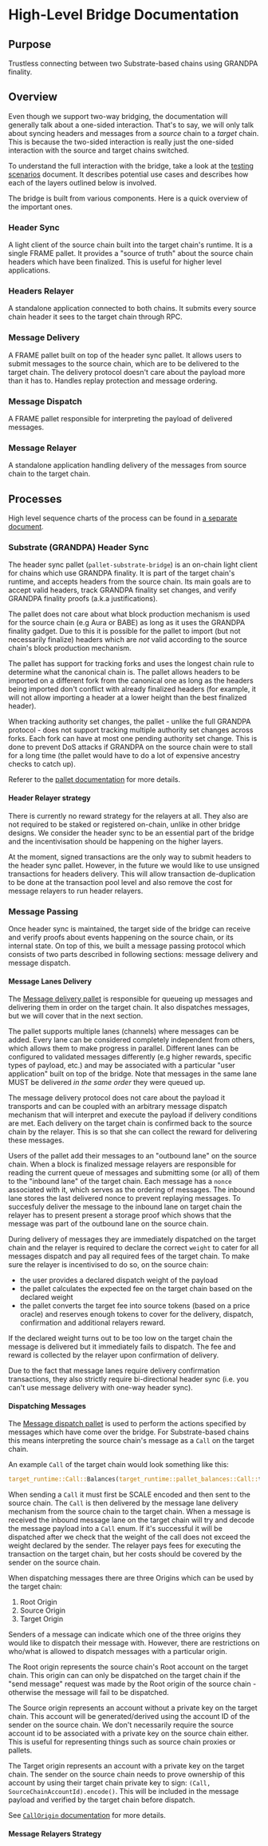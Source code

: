 # High-Level Bridge Documentation

## Purpose

Trustless connecting between two Substrate-based chains using GRANDPA finality.

## Overview

Even though we support two-way bridging, the documentation will generally talk about a one-sided
interaction. That's to say, we will only talk about syncing headers and messages from a _source_
chain to a _target_ chain. This is because the two-sided interaction is really just the one-sided
interaction with the source and target chains switched.

To understand the full interaction with the bridge, take a look at the
[testing scenarios](./testing-scenarios.md) document. It describes potential use cases and describes
how each of the layers outlined below is involved.

The bridge is built from various components. Here is a quick overview of the important ones.

### Header Sync

A light client of the source chain built into the target chain's runtime. It is a single FRAME
pallet. It provides a "source of truth" about the source chain headers which have been finalized.
This is useful for higher level applications.

### Headers Relayer

A standalone application connected to both chains. It submits every source chain header it sees to
the target chain through RPC.

### Message Delivery

A FRAME pallet built on top of the header sync pallet. It allows users to submit messages to the
source chain, which are to be delivered to the target chain. The delivery protocol doesn't care
about the payload more than it has to. Handles replay protection and message ordering.

### Message Dispatch

A FRAME pallet responsible for interpreting the payload of delivered messages.

### Message Relayer

A standalone application handling delivery of the messages from source chain to the target chain.

## Processes

High level sequence charts of the process can be found in [a separate document](./high-level.html).

### Substrate (GRANDPA) Header Sync

The header sync pallet (`pallet-substrate-bridge`) is an on-chain light client for chains which use
GRANDPA finality. It is part of the target chain's runtime, and accepts headers from the source
chain. Its main goals are to accept valid headers, track GRANDPA finality set changes, and verify
GRANDPA finality proofs (a.k.a justifications).

The pallet does not care about what block production mechanism is used for the source chain
(e.g Aura or BABE) as long as it uses the GRANDPA finality gadget. Due to this it is possible for
the pallet to import (but not necessarily finalize) headers which are _not_ valid according to the
source chain's block production mechanism.

The pallet has support for tracking forks and uses the longest chain rule to determine what the
canonical chain is. The pallet allows headers to be imported on a different fork from the canonical
one as long as the headers being imported don't conflict with already finalized headers (for
example, it will not allow importing a header at a lower height than the best finalized header).

When tracking authority set changes, the pallet - unlike the full GRANDPA protocol - does not
support tracking multiple authority set changes across forks. Each fork can have at most one pending
authority set change. This is done to prevent DoS attacks if GRANDPA on the source chain were to
stall for a long time (the pallet would have to do a lot of expensive ancestry checks to catch up).

Referer to the [pallet documentation](../modules/substrate/src/lib.rs) for more details.

#### Header Relayer strategy

There is currently no reward strategy for the relayers at all. They also are not required to be
staked or registered on-chain, unlike in other bridge designs. We consider the header sync to be
an essential part of the bridge and the incentivisation should be happening on the higher layers.

At the moment, signed transactions are the only way to submit headers to the header sync pallet.
However, in the future we would like to use  unsigned transactions for headers delivery. This will
allow transaction de-duplication to be done at the transaction pool level and also remove the cost
for message relayers to run header relayers.

### Message Passing

Once header sync is maintained, the target side of the bridge can receive and verify proofs about
events happening on the source chain, or its internal state. On top of this, we built a message
passing protocol which consists of two parts described in following sections: message delivery and
message dispatch.

#### Message Lanes Delivery

The [Message delivery pallet](../modules/messages/src/lib.rs) is responsible for queueing up
messages and delivering them in order on the target chain. It also dispatches messages, but we will
cover that in the next section.

The pallet supports multiple lanes (channels) where messages can be added. Every lane can be
considered completely independent from others, which allows them to make progress in parallel.
Different lanes can be configured to validated messages differently (e.g higher rewards, specific
types of payload, etc.) and may be associated with a particular "user application" built on top of
the bridge. Note that messages in the same lane MUST be delivered _in the same order_ they were
queued up.

The message delivery protocol does not care about the payload it transports and can be coupled
with an arbitrary message dispatch mechanism that will interpret and execute the payload if delivery
conditions are met. Each delivery on the target chain is confirmed back to the source chain by the
relayer. This is so that she can collect the reward for delivering these messages.

Users of the pallet add their messages to an "outbound lane" on the source chain. When a block is
finalized message relayers are responsible for reading the current queue of messages and submitting
some (or all) of them to the "inbound lane" of the target chain. Each message has a `nonce`
associated with it, which serves as the ordering of messages. The inbound lane stores the last
delivered nonce to prevent replaying messages. To succesfuly deliver the message to the inbound lane
on target chain the relayer has to present present a storage proof which shows that the message was
part of the outbound lane on the source chain.

During delivery of messages they are immediately dispatched on the target chain and the relayer is
required to declare the correct `weight` to cater for all messages dispatch and pay all required
fees of the target chain. To make sure the relayer is incentivised to do so, on the source chain:
- the user provides a declared dispatch weight of the payload
- the pallet calculates the expected fee on the target chain based on the declared weight
- the pallet converts the target fee into source tokens (based on a price oracle) and reserves
  enough tokens to cover for the delivery, dispatch, confirmation and additional relayers reward.

If the declared weight turns out to be too low on the target chain the message is delivered but
it immediately fails to dispatch. The fee and reward is collected by the relayer upon confirmation
of delivery.

Due to the fact that message lanes require delivery confirmation transactions, they also strictly
require bi-directional header sync (i.e. you can't use message delivery with one-way header sync).

#### Dispatching Messages

The [Message dispatch pallet](../modules/call-dispatch/src/lib.rs) is used to perform the actions
specified by messages which have come over the bridge. For Substrate-based chains this means
interpreting the source chain's message as a `Call` on the target chain.

An example `Call` of the target chain would look something like this:

```rust
target_runtime::Call::Balances(target_runtime::pallet_balances::Call::transfer(recipient, amount))
```

When sending a `Call` it must first be SCALE encoded and then sent to the source chain. The `Call`
is then delivered by the message lane delivery mechanism from the source chain to the target chain.
When a message is received the inbound message lane on the target chain will try and decode the
message payload into a `Call` enum. If it's successful it will be dispatched after we check that the
weight of the call does not exceed the weight declared by the sender. The relayer pays fees for
executing the transaction on the target chain, but her costs should be covered by the sender on the
source chain.

When dispatching messages there are three Origins which can be used by the target chain:
1. Root Origin
2. Source Origin
3. Target Origin

Senders of a message can indicate which one of the three origins they would like to dispatch their
message with. However, there are restrictions on who/what is allowed to dispatch messages with a
particular origin.

The Root origin represents the source chain's Root account on the target chain. This origin can can
only be dispatched on the target chain if the "send message" request was made by the Root origin of
the source chain - otherwise the message will fail to be dispatched.

The Source origin represents an account without a private key on the target chain. This account will
be generated/derived using the account ID of the sender on the source chain. We don't necessarily
require the source account id to be associated with a private key on the source chain either. This
is useful for representing things such as source chain proxies or pallets.

The Target origin represents an account with a private key on the target chain. The sender on the
source chain needs to prove ownership of this account by using their target chain private key to
sign: `(Call, SourceChainAccountId).encode()`. This will be included in the message payload and
verified by the target chain before dispatch.

See [`CallOrigin` documentation](../modules/call-dispatch/src/lib.rs) for more details.

#### Message Relayers Strategy
